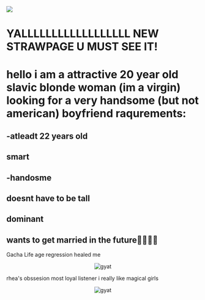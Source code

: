 ![](https://komarev.com/ghpvc/?username=cyjanowodur&color=FFB6C1)
# YALLLLLLLLLLLLLLLLLL NEW STRAWPAGE U MUST SEE IT!
# hello i am a attractive 20 year old slavic blonde woman (im a virgin) looking for a very handsome (but not american) boyfriend raqurements:
## -atleadt 22 years old
## smart
## -handosme
## doesnt have to be tall
## dominant
## wants to get married in the future🥰🥰🥰🥰
 Gacha Life age regression healed me

<p align="center">
  <img src="https://media.discordapp.net/attachments/942760894637703168/1399832889088016455/20250729_195930.jpg?ex=688b1838&is=6889c6b8&hm=09dba7a5a548bf14725c19a6a25695873bc5e31875c5e71acead83e96ca46c6b&=&format=webp&width=1348&height=800" alt="gyat" />
</p>
<p align="center">
 

rhea's obssesion most loyal listener
i really like magical girls 

<p align="center">
  <img src="https://i.pinimg.com/736x/92/b4/0a/92b40a11f36445bfda1826100a556799.jpg" alt="gyat" />
</p>
<p align="center">
